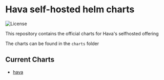 # Hava self-hosted helm charts

![License](https://img.shields.io/github/license/teamhava/hava-helm-selfhosted)

This repository contains the official charts for Hava's selfhosted offering

The charts can be found in the `charts` folder

## Current Charts

- [hava](charts/hava/README.md)
